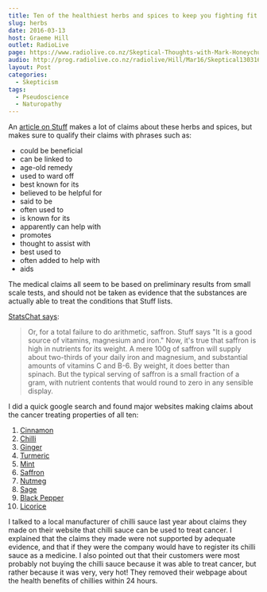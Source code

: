```yaml
---
title: Ten of the healthiest herbs and spices to keep you fighting fit
slug: herbs
date: 2016-03-13
host: Graeme Hill
outlet: RadioLive
page: https://www.radiolive.co.nz/Skeptical-Thoughts-with-Mark-Honeychurch/tabid/506/articleID/116614/Default.aspx
audio: http://prog.radiolive.co.nz/radiolive/Hill/Mar16/Skeptical130316.mp3
layout: Post
categories:
  - Skepticism
tags:
  - Pseudoscience
  - Naturopathy
---
```


An [article on Stuff](http://www.stuff.co.nz/life-style/well-good/teach-me/77463930/ten-of-the-healthiest-herbs-and-spices-to-keep-you-fighting-fit) makes a lot of claims about these herbs and spices, but makes sure to qualify their claims with phrases such as:

<!-- more -->

- could be beneficial
- can be linked to
- age-old remedy
- used to ward off
- best known for its
- believed to be helpful for
- said to be
- often used to
- is known for its
- apparently can help with
- promotes
- thought to assist with
- best used to
- often added to help with
- aids

The medical claims all seem to be based on preliminary results from small scale tests, and should not be taken as evidence that the substances are actually able to treat the conditions that Stuff lists.

[StatsChat says](http://www.statschat.org.nz/2016/03/07/a-good-source-of-iron/):

> Or, for a total failure to do arithmetic, saffron. Stuff says "It is a good source of vitamins, magnesium and iron." Now, it's true that saffron is high in nutrients for its weight. A mere 100g of saffron will supply about two-thirds of your daily iron and magnesium, and substantial amounts of vitamins C and B-6. By weight, it does better than spinach. But the typical serving of saffron is a small fraction of a gram, with nutrient contents that would round to zero in any sensible display.

I did a quick google search and found major websites making claims about the cancer treating properties of all ten:

1. [Cinnamon](http://www.benefitsfromcinnamon.com/benefits/cinnamon-for-cancer)
2. [Chilli](http://www.whfoods.com/genpage.php?tname=news&dbid=79)
3. [Ginger](http://foodrevolution.org/blog/ginger-cancer-treatment/)
4. [Turmeric](http://articles.mercola.com/sites/articles/archive/2015/05/04/curcumin-turmeric-benefits.aspx)
5. [Mint](http://naturalsociety.com/mints-protect-against-radiation-cancer/)
6. [Saffron](http://www.naturalhealth365.com/benefits-of-saffron-prevent-cancer-cells-1390.html)
7. [Nutmeg](http://www.rethinkingcancer.org/blog/spice-of-the-month-nutmeg/)
8. [Sage](http://foodforbreastcancer.com/foods/sage)
9. [Black Pepper](http://www.anticancerbook.com/post/Turmeric-and-black-pepper-fight-cancer-stem-cells.html)
10. [Licorice](http://www.naturalnews.com/000662_chemotherapy_licorice_root.html)

I talked to a local manufacturer of chilli sauce last year about claims they made on their website that chilli sauce can be used to treat cancer. I explained that the claims they made were not supported by adequate evidence, and that if they were the company would have to register its chilli sauce as a medicine. I also pointed out that their customers were most probably not buying the chilli sauce because it was able to treat cancer, but rather because it was very, very hot! They removed their webpage about the health benefits of chillies within 24 hours.
